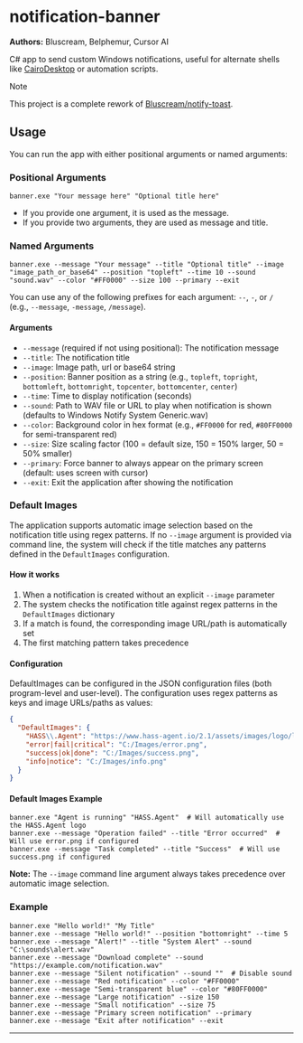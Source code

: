 # notification-banner

**Authors:** Bluscream, Belphemur, Cursor AI

C# app to send custom Windows notifications, useful for alternate shells like [CairoDesktop](https://github.com/cairoshell/cairoshell) or automation scripts.

> [!NOTE]
> This project is a complete rework of [Bluscream/notify-toast](https://github.com/Bluscream/notify-toast).

## Usage

You can run the app with either positional arguments or named arguments:

### Positional Arguments
```
banner.exe "Your message here" "Optional title here"
```
- If you provide one argument, it is used as the message.
- If you provide two arguments, they are used as message and title.

### Named Arguments
```
banner.exe --message "Your message" --title "Optional title" --image "image_path_or_base64" --position "topleft" --time 10 --sound "sound.wav" --color "#FF0000" --size 100 --primary --exit
```
You can use any of the following prefixes for each argument: `--`, `-`, or `/` (e.g., `--message`, `-message`, `/message`).

#### Arguments
- `--message` (required if not using positional): The notification message
- `--title`: The notification title
- `--image`: Image path, url or base64 string
- `--position`: Banner position as a string (e.g., `topleft`, `topright`, `bottomleft`, `bottomright`, `topcenter`, `bottomcenter`, `center`)
- `--time`: Time to display notification (seconds)
- `--sound`: Path to WAV file or URL to play when notification is shown (defaults to Windows Notify System Generic.wav)
- `--color`: Background color in hex format (e.g., `#FF0000` for red, `#80FF0000` for semi-transparent red)
- `--size`: Size scaling factor (100 = default size, 150 = 150% larger, 50 = 50% smaller)
- `--primary`: Force banner to always appear on the primary screen (default: uses screen with cursor)
- `--exit`: Exit the application after showing the notification

### Default Images
The application supports automatic image selection based on the notification title using regex patterns. If no `--image` argument is provided via command line, the system will check if the title matches any patterns defined in the `DefaultImages` configuration.

#### How it works
1. When a notification is created without an explicit `--image` parameter
2. The system checks the notification title against regex patterns in the `DefaultImages` dictionary
3. If a match is found, the corresponding image URL/path is automatically set
4. The first matching pattern takes precedence

#### Configuration
DefaultImages can be configured in the JSON configuration files (both program-level and user-level). The configuration uses regex patterns as keys and image URLs/paths as values:

```json
{
  "DefaultImages": {
    "HASS\\.Agent": "https://www.hass-agent.io/2.1/assets/images/logo/logo-256.png",
    "error|fail|critical": "C:/Images/error.png",
    "success|ok|done": "C:/Images/success.png",
    "info|notice": "C:/Images/info.png"
  }
}
```

#### Default Images Example
```
banner.exe "Agent is running" "HASS.Agent"  # Will automatically use the HASS.Agent logo
banner.exe --message "Operation failed" --title "Error occurred"  # Will use error.png if configured
banner.exe --message "Task completed" --title "Success"  # Will use success.png if configured
```

**Note:** The `--image` command line argument always takes precedence over automatic image selection.

### Example
```
banner.exe "Hello world!" "My Title"
banner.exe --message "Hello world!" --position "bottomright" --time 5
banner.exe --message "Alert!" --title "System Alert" --sound "C:\sounds\alert.wav"
banner.exe --message "Download complete" --sound "https://example.com/notification.wav"
banner.exe --message "Silent notification" --sound ""  # Disable sound
banner.exe --message "Red notification" --color "#FF0000"
banner.exe --message "Semi-transparent blue" --color "#80FF0000"
banner.exe --message "Large notification" --size 150
banner.exe --message "Small notification" --size 75
banner.exe --message "Primary screen notification" --primary
banner.exe --message "Exit after notification" --exit
```

---
